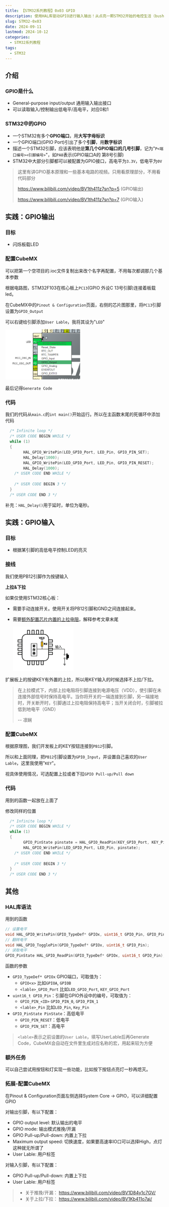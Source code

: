 ```yaml
---
title: 【STM32系列教程】0x03 GPIO
description: 使用HAL库驱动GPIO进行输入输出！从点亮一颗STM32开始的电控生活（bushi
slug: STM32-0x03
date: 2024-09-11
lastmod: 2024-10-12
categories:
  - STM32系列教程
tags:
  - STM32
---
```

## 介绍

### GPIO是什么

- General-purpose input/output 通用输入输出接口
- 可以读取输入/控制输出低电平/高电平，对应0和1

### STM32中的GPIO

- 一个STM32有多个**GPIO端口**，用**大写字母标识**
- 一个GPIO端口(GPIO Port)引出了多个**引脚**，用**数字标识**
- 描述一个STM32引脚，应该表明他是**第几个GPIO端口的几号引脚**，记为"`P<端口编号><引脚编号>`"，如`PA8`表示(GPIO端口A的 第8号引脚)
- STM32中大部分引脚都可以被配置为GPIO接口，高电平为`3.3V`，低电平为`0V`

>这里有讲GPIO基本原理和一些基本电路的视频。只用看原理部分，不用看代码部分
>
>https://www.bilibili.com/video/BV1th411z7sn?p=5 (GPIO输出)
>
>https://www.bilibili.com/video/BV1th411z7sn?p=7 (GPIO输入)

## 实践：GPIO输出

### 目标

- 闪烁板载LED

### 配置CubeMX

可以把第一个空项目的.ioc文件复制出来改个名字再配置，不用每次都调那几个基本参数

根据电路图，STM32F103在核心板上`PC13`(GPIO 外设C 13号引脚)连接着板载led。

在CubeMX中的`Pinout & Configuration`页面，右侧的芯片图那里，将`PC13`引脚设置为`GPIO_Output`

可以右键给引脚添加`User Lable`，我将其设为"`LED`"

<img src="image-20230730023141975.png" alt="image-20230730023141975" style="zoom: 50%;" /> 

最后记得`Generate Code`

### 代码

我们的代码从`main.c`的`int main()`开始运行。所以在主函数末尾的死循环中添加代码

```c
  /* Infinite loop */
  /* USER CODE BEGIN WHILE */
  while (1)
  {
        HAL_GPIO_WritePin(LED_GPIO_Port, LED_Pin, GPIO_PIN_SET);
        HAL_Delay(1000);
        HAL_GPIO_WritePin(LED_GPIO_Port, LED_Pin, GPIO_PIN_RESET);
        HAL_Delay(1000);
    /* USER CODE END WHILE */

    /* USER CODE BEGIN 3 */
  }
  /* USER CODE END 3 */
```

补充：`HAL_Delay()`用于延时，单位为毫秒。

## 实践：GPIO输入

### 目标

- 根据某引脚的高低电平控制LED的亮灭

### 接线

我们使用PB12引脚作为按键输入

**上拉&下拉**

如果仅使用STM32核心板：

- 需要手动连接开关。使用开关将PB12引脚和GND之间连接起来。

- 需要<u>额外配置芯片内置的上拉电阻</u>，解释参考文章末尾

  <img src="image-20241012020523622.png" alt="image-20241012020523622" style="zoom:25%;" /> 

扩展板上的按键KEY有外置的上拉，所以用KEY输入的时候选择不上拉/下拉。

> 在上拉模式下，内部上拉电阻将引脚连接到电源电压（VDD），使引脚在未连接外部信号时保持高电平。当你将开关的一端连接到引脚，另一端接地时，开关断开时，引脚通过上拉电阻保持高电平；当开关闭合时，引脚被拉低到地电平（GND）
>
> -- 凛娴

### 配置CubeMX

根据原理图，我们开发板上的KEY按钮连接到`PB12`引脚。

所以和上面同理，把`PB12`引脚设置为`GPIO_Input`，并设置自己喜欢的`User Lable`，这里我使用"`KEY`"。

视具体使用情况，可选配置上拉或者下拉`GPIO Pull-up/Pull down`

### 代码

用到的函数一起放在上面了

修改同样的位置

```c
  /* Infinite loop */
  /* USER CODE BEGIN WHILE */
  while (1)
  {
        GPIO_PinState pinstate = HAL_GPIO_ReadPin(KEY_GPIO_Port, KEY_Pin);
        HAL_GPIO_WritePin(LED_GPIO_Port, LED_Pin, pinstate);
    /* USER CODE END WHILE */

    /* USER CODE BEGIN 3 */
  }
  /* USER CODE END 3 */
```

## 其他

### HAL库语法

用到的函数

```c
// 设置电平
void HAL_GPIO_WritePin(GPIO_TypeDef* GPIOx, uint16_t GPIO_Pin, GPIO_PinState PinState);
// 翻转电平
void HAL_GPIO_TogglePin(GPIO_TypeDef* GPIOx, uint16_t GPIO_Pin);
// 读取电平
GPIO_PinState HAL_GPIO_ReadPin(GPIO_TypeDef* GPIOx, uint16_t GPIO_Pin);
```

函数的参数

- `GPIO_TypeDef* GPIOx` GPIO端口，可取值为：
  - `GPIO<x>`
    比如`GPIOA`, `GPIOB`
  - `<lable>_GPIO_Port`
    比如`LED_GPIO_Port`, `KEY_GPIO_Port`
- `uint16_t GPIO_Pin`：引脚在GPIO外设中的编号，可取值为：
  - `GPIO_PIN_<ID>`
    `GPIO_PIN_0`, `GPIO_PIN_1`
  - `<lable>_Pin`
    比如`LED_Pin`, `Key_Pin`
- `GPIO_PinState PinState`：高低电平
  - `GPIO_PIN_RESET`：低电平
  - `GPIO_PIN_SET`：高电平

> `<lable>`表示之前设置的`User Lable`，填写UserLable后再Generate Code，CubeMX会自动在文件里生成对应名称的宏，用起来较为方便

### 额外任务

可以自己尝试用按钮和灯实现一些功能，比如按下按钮点亮灯一秒再熄灭。

### 拓展-配置CubeMX

在Pinout & Configuration页面左侧选择System Core -> GPIO，可以详细配置GPIO

对输出引脚，有以下配置：

- GPIO output level: 默认输出的电平
- GPIO mode: 输出模式推挽/开漏
- GPIO Pull-up/Pull-down: 内置上下拉
- Maximum output speed: 切换速度，如果要高速率IO口可以选择High，点灯这种就无所谓了
- User Lable: 用户标签

对输入引脚，有以下配置：

- GPIO Pull-up/Pull-down: 内置上下拉
- User Lable: 用户标签

> - 关于推挽/开漏： https://www.bilibili.com/video/BV1D84y1c7GV/
> - 关于上拉/下拉： https://www.bilibili.com/video/BV1Kb411o7ai/

